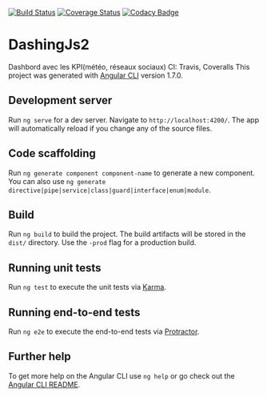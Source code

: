 [![Build Status](https://travis-ci.org/thienban/dashingJs2.svg?branch=master)](https://travis-ci.org/thienban/dashingJs2)
[![Coverage Status](https://coveralls.io/repos/github/thienban/dashingJs2/badge.svg?branch=master)](https://coveralls.io/github/thienban/dashingJs2?branch=master)
[![Codacy Badge](https://api.codacy.com/project/badge/Grade/51d244cdb23442708bdba94af2ce8622)](https://www.codacy.com/app/thienban/dashingJs2?utm_source=github.com&amp;utm_medium=referral&amp;utm_content=thienban/dashingJs2&amp;utm_campaign=Badge_Grade)

# DashingJs2
Dashbord avec les KPI(météo, réseaux sociaux)
CI: Travis, Coveralls
This project was generated with [Angular CLI](https://github.com/angular/angular-cli) version 1.7.0.

## Development server

Run `ng serve` for a dev server. Navigate to `http://localhost:4200/`. The app will automatically reload if you change any of the source files.

## Code scaffolding

Run `ng generate component component-name` to generate a new component. You can also use `ng generate directive|pipe|service|class|guard|interface|enum|module`.

## Build

Run `ng build` to build the project. The build artifacts will be stored in the `dist/` directory. Use the `-prod` flag for a production build.

## Running unit tests

Run `ng test` to execute the unit tests via [Karma](https://karma-runner.github.io).

## Running end-to-end tests

Run `ng e2e` to execute the end-to-end tests via [Protractor](http://www.protractortest.org/).

## Further help

To get more help on the Angular CLI use `ng help` or go check out the [Angular CLI README](https://github.com/angular/angular-cli/blob/master/README.md).
